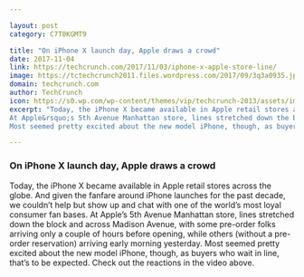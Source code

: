 ```yaml
---

layout: post
category: C7T0KGMT9

title: "On iPhone X launch day, Apple draws a crowd"
date: 2017-11-04
link: https://techcrunch.com/2017/11/03/iphone-x-apple-store-line/
image: https://tctechcrunch2011.files.wordpress.com/2017/09/3q3a0935.jpg?w=1200&fit=200%2C150
domain: techcrunch.com
author: TechCrunch
icon: https://s0.wp.com/wp-content/themes/vip/techcrunch-2013/assets/images/favicon.ico
excerpt: "Today, the iPhone X became available in Apple retail stores across the globe. And given the fanfare around iPhone launches for the past decade, we couldn&rsquo;t help but show up and chat with one of the world&rsquo;s most loyal consumer fan bases.
At Apple&rsquo;s 5th Avenue Manhattan store, lines stretched down the block and across Madison Avenue, with some pre-order folks arriving only a couple of hours before opening, while others (without a pre-order reservation) arriving early morning yesterday.
Most seemed pretty excited about the new model iPhone, though, as buyers who wait in line, that&rsquo;s to be expected. Check out the reactions in the video above."

---
```


### On iPhone X launch day, Apple draws a crowd

Today, the iPhone X became available in Apple retail stores across the globe. And given the fanfare around iPhone launches for the past decade, we couldn&rsquo;t help but show up and chat with one of the world&rsquo;s most loyal consumer fan bases.
At Apple&rsquo;s 5th Avenue Manhattan store, lines stretched down the block and across Madison Avenue, with some pre-order folks arriving only a couple of hours before opening, while others (without a pre-order reservation) arriving early morning yesterday.
Most seemed pretty excited about the new model iPhone, though, as buyers who wait in line, that&rsquo;s to be expected. Check out the reactions in the video above.
